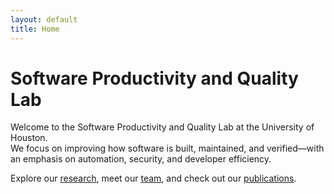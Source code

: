 ```yaml
---
layout: default
title: Home
---
```


# Software Productivity and Quality Lab

Welcome to the Software Productivity and Quality Lab at the University of Houston.  
We focus on improving how software is built, maintained, and verified—with an emphasis on automation, security, and developer efficiency.

Explore our [research](projects.html), meet our [team](people.html), and check out our [publications](publications.html).